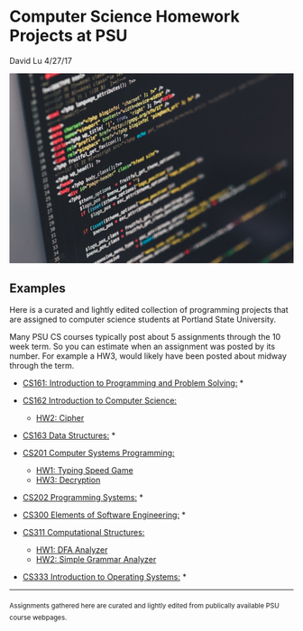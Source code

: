 Computer Science Homework Projects at PSU
========
David Lu
4/27/17

![code](code.jpg)

Examples
------
Here is a curated and lightly edited collection of programming projects that are assigned to computer science students at Portland State University.

Many PSU CS courses typically post about 5 assignments through the 10 week term. So you can estimate when an assignment was posted by its number. For example a HW3, would likely have been posted about midway through the term.


  * [CS161: Introduction to Programming and Problem Solving:](https://www.pdx.edu/computer-science/cs161)
    *

  * [CS162 Introduction to Computer Science:](https://www.pdx.edu/computer-science/cs162)
    * [HW2: Cipher](Projects/Cipher.html)

  * [CS163 Data Structures:](https://www.pdx.edu/computer-science/cs163)
    *

  * [CS201 Computer Systems Programming:](https://www.pdx.edu/computer-science/cs201)
    * [HW1: Typing Speed Game](Projects/Typing_Speed_Game.html)
    * [HW3: Decryption](Projects/Decryption.html)

  * [CS202 Programming Systems:](https://www.pdx.edu/computer-science/cs202)
    *

  * [CS300 Elements of Software Engineering:](https://www.pdx.edu/computer-science/cs300)
    *

  * [CS311 Computational Structures:](https://www.pdx.edu/computer-science/cs311)
    * [HW1: DFA Analyzer](Projects/DFA_Analyzer.html)
    * [HW2: Simple Grammar Analyzer](Projects/Simple_Grammar_Analyzer.html)

  * [CS333 Introduction to Operating Systems:](https://www.pdx.edu/computer-science/cs333)
    *
  -----
  <sub> Assignments gathered here are curated and lightly edited from publically available PSU course webpages.
